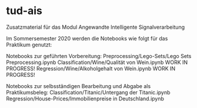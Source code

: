 # tud-ais
Zusatzmaterial für das Modul Angewandte Intelligente Signalverarbeitung


Im Sommersemester 2020 werden die Notebooks wie folgt für das Praktikum genutzt:

Notebooks zur geführten Vorbereitung:
Preprocessing/Lego-Sets/Lego Sets Preprocessing.ipynb
Classification/Wine/Qualität von Wein.ipynb     WORK IN PROGRESS!
Regression/Wine/Alkoholgehalt von Wein.ipynb    WORK IN PROGRESS!

Notebooks zur selbsständigen Bearbeitung und Abgabe als Praktikumsbeleg:
Classification/Titanic/Untergang der Titanic.ipynb
Regression/House-Prices/Immobilienpreise in Deutschland.ipynb
